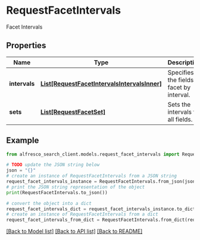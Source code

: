 # RequestFacetIntervals

Facet Intervals

## Properties

Name | Type | Description | Notes
------------ | ------------- | ------------- | -------------
**intervals** | [**List[RequestFacetIntervalsIntervalsInner]**](RequestFacetIntervalsIntervalsInner.md) | Specifies the fields to facet by interval. | [optional] 
**sets** | [**List[RequestFacetSet]**](RequestFacetSet.md) | Sets the intervals for all fields. | [optional] 

## Example

```python
from alfresco_search_client.models.request_facet_intervals import RequestFacetIntervals

# TODO update the JSON string below
json = "{}"
# create an instance of RequestFacetIntervals from a JSON string
request_facet_intervals_instance = RequestFacetIntervals.from_json(json)
# print the JSON string representation of the object
print(RequestFacetIntervals.to_json())

# convert the object into a dict
request_facet_intervals_dict = request_facet_intervals_instance.to_dict()
# create an instance of RequestFacetIntervals from a dict
request_facet_intervals_from_dict = RequestFacetIntervals.from_dict(request_facet_intervals_dict)
```
[[Back to Model list]](../README.md#documentation-for-models) [[Back to API list]](../README.md#documentation-for-api-endpoints) [[Back to README]](../README.md)


